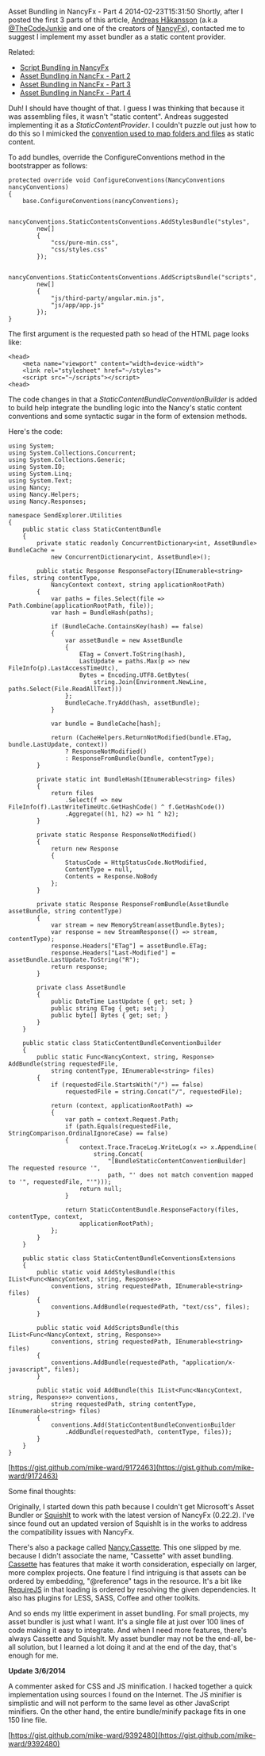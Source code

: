 Asset Bundling in NancyFx - Part 4
2014-02-23T15:31:50
Shortly, after I posted the first 3 parts of this article, [Andreas Håkansson](http://thecodejunkie.com/) (a.k.a [@TheCodeJunkie](https://twitter.com/TheCodeJunkie) and one of the creators of [NancyFx](http://nancyfx.org)), contacted me to suggest I implement my asset bundler as a static content provider.

Related:

  * [Script Bundling in NancyFx](http://mike-ward.net/blog/post/00906/script-bundling-in-nancyfx)
  * [Asset Bundling in NancFx - Part 2](http://mike-ward.net/blog/post/00907/asset-bundling-in-nancyfx-ndash-part-2)
  * [Asset Bundling in NancFx - Part 3](http://mike-ward.net/blog/post/00908/asset-bundling-in-nancyfx-part-3)
  * [Asset Bundling in NancFx - Part 4](http://mike-ward.net/blog/post/00910/asset-bundling-in-nancyfx-part-4)

Duh! I should have thought of that. I guess I was thinking that because it was assembling files, it wasn't "static content". Andreas suggested implementing it as a _StaticContentProvider_. I couldn't puzzle out just how to do this so I mimicked the [convention used to map folders and files](https://github.com/NancyFx/Nancy/wiki/Managing-static-content) as static content. 

To add bundles, override the ConfigureConventions method in the bootstrapper as follows:
    
    protected override void ConfigureConventions(NancyConventions nancyConventions)
    {
        base.ConfigureConventions(nancyConventions);
    
        nancyConventions.StaticContentsConventions.AddStylesBundle("styles",
            new[]
            {
                "css/pure-min.css",
                "css/styles.css"
            });
    
        nancyConventions.StaticContentsConventions.AddScriptsBundle("scripts",
            new[]
            {
                "js/third-party/angular.min.js",
                "js/app/app.js"
            });
    }
    

The first argument is the requested path so head of the HTML page looks like:
    
    <head>
        <meta name="viewport" content="width=device-width">
        <link rel="stylesheet" href="~/styles">
        <script src="~/scripts"></script>
    <head>

The code changes in that a _StaticContentBundleConventionBuilder_ is added to build help integrate the bundling logic into the Nancy's static content conventions and some syntactic sugar in the form of extension methods.

Here's the code:
    
    using System;
    using System.Collections.Concurrent;
    using System.Collections.Generic;
    using System.IO;
    using System.Linq;
    using System.Text;
    using Nancy;
    using Nancy.Helpers;
    using Nancy.Responses;
    
    namespace SendExplorer.Utilities
    {
        public static class StaticContentBundle
        {
            private static readonly ConcurrentDictionary<int, AssetBundle> BundleCache = 
                new ConcurrentDictionary<int, AssetBundle>();
    
            public static Response ResponseFactory(IEnumerable<string> files, string contentType, 
                NancyContext context, string applicationRootPath)
            {
                var paths = files.Select(file => Path.Combine(applicationRootPath, file));
                var hash = BundleHash(paths);
    
                if (BundleCache.ContainsKey(hash) == false)
                {
                    var assetBundle = new AssetBundle
                    {
                        ETag = Convert.ToString(hash),
                        LastUpdate = paths.Max(p => new FileInfo(p).LastAccessTimeUtc), 
                        Bytes = Encoding.UTF8.GetBytes(
                            string.Join(Environment.NewLine, paths.Select(File.ReadAllText)))
                    };                
                    BundleCache.TryAdd(hash, assetBundle);
                }
    
                var bundle = BundleCache[hash];
    
                return (CacheHelpers.ReturnNotModified(bundle.ETag, bundle.LastUpdate, context))
                    ? ResponseNotModified()
                    : ResponseFromBundle(bundle, contentType);
            }
    
            private static int BundleHash(IEnumerable<string> files)
            {
                return files
                    .Select(f => new FileInfo(f).LastWriteTimeUtc.GetHashCode() ^ f.GetHashCode())
                    .Aggregate((h1, h2) => h1 ^ h2);
            }
    
            private static Response ResponseNotModified()
            {
                return new Response
                {
                    StatusCode = HttpStatusCode.NotModified,
                    ContentType = null,
                    Contents = Response.NoBody
                };
            }
    
            private static Response ResponseFromBundle(AssetBundle assetBundle, string contentType)
            {
                var stream = new MemoryStream(assetBundle.Bytes);
                var response = new StreamResponse(() => stream, contentType);
                response.Headers["ETag"] = assetBundle.ETag;
                response.Headers["Last-Modified"] = assetBundle.LastUpdate.ToString("R");
                return response;
            }
    
            private class AssetBundle
            {
                public DateTime LastUpdate { get; set; }
                public string ETag { get; set; }
                public byte[] Bytes { get; set; }
            }
        }
    
        public static class StaticContentBundleConventionBuilder
        {
            public static Func<NancyContext, string, Response> AddBundle(string requestedFile, 
                string contentType, IEnumerable<string> files)
            {
                if (requestedFile.StartsWith("/") == false) 
                    requestedFile = string.Concat("/", requestedFile);
    
                return (context, applicationRootPath) =>
                {
                    var path = context.Request.Path;
                    if (path.Equals(requestedFile, StringComparison.OrdinalIgnoreCase) == false)
                    {
                        context.Trace.TraceLog.WriteLog(x => x.AppendLine(
                            string.Concat(
                                "[BundleStaticContentConventionBuilder] The requested resource '",
                                path, "' does not match convention mapped to '", requestedFile, "'")));
                        return null;
                    }
    
                    return StaticContentBundle.ResponseFactory(files, contentType, context, 
                        applicationRootPath);
                };
            }
        }
    
        public static class StaticContentBundleConventionsExtensions
        {
            public static void AddStylesBundle(this IList<Func<NancyContext, string, Response>> 
                conventions, string requestedPath, IEnumerable<string> files)
            {
                conventions.AddBundle(requestedPath, "text/css", files);
            }
    
            public static void AddScriptsBundle(this IList<Func<NancyContext, string, Response>> 
                conventions, string requestedPath, IEnumerable<string> files)
            {
                conventions.AddBundle(requestedPath, "application/x-javascript", files);
            }
    
            public static void AddBundle(this IList<Func<NancyContext, string, Response>> conventions, 
                string requestedPath, string contentType, IEnumerable<string> files)
            {
                conventions.Add(StaticContentBundleConventionBuilder
                    .AddBundle(requestedPath, contentType, files));
            }
        }
    }

[https://gist.github.com/mike-ward/9172463](https://gist.github.com/mike-ward/9172463)

Some final thoughts:

Originally, I started down this path because I couldn't get Microsoft's Asset Bundler or [SquishIt](https://github.com/NancyFx/Nancy/wiki/SquishIt-with-Nancy) to work with the latest version of NancyFx (0.22.2). I've since found out an updated version of SquishIt is in the works to address the compatibility issues with NancyFx.

There's also a package called [Nancy.Cassette](https://github.com/ChrisMH/Cassette.Nancy). This one slipped by me. because I didn't associate the name, "Cassette" with asset bundling. [Cassette](http://getcassette.net/) has features that make it worth consideration, especially on larger, more complex projects. One feature I find intriguing is that assets can be ordered by embedding, "@reference" tags in the resource. It's a bit like [RequireJS](http://requirejs.org/) in that loading is ordered by resolving the given dependencies. It also has plugins for LESS, SASS, Coffee and other toolkits.

And so ends my little experiment in asset bundling. For small projects, my asset bundler is just what I want. It's a single file at just over 100 lines of code making it easy to integrate. And when I need more features, there's always Cassette and SquishIt. My asset bundler may not be the end-all, be-all solution, but I learned a lot doing it and at the end of the day, that's enough for me. 

**Update 3/6/2014**

A commenter asked for CSS and JS minification. I hacked together a quick implementation using sources I found on the Internet. The JS minifier is simplistic and will not perform to the same level as other JavaScript minifiers. On the other hand, the entire bundle/minify package fits in one 150 line file.

[https://gist.github.com/mike-ward/9392480](https://gist.github.com/mike-ward/9392480)
